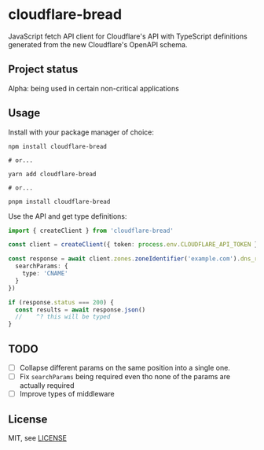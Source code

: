 # cloudflare-bread

JavaScript fetch API client for Cloudflare's API with TypeScript definitions generated from the new Cloudflare's OpenAPI schema.

## Project status

Alpha: being used in certain non-critical applications

## Usage

Install with your package manager of choice:

```shell
npm install cloudflare-bread

# or...

yarn add cloudflare-bread

# or...

pnpm install cloudflare-bread
```

Use the API and get type definitions:

```typescript
import { createClient } from 'cloudflare-bread'

const client = createClient({ token: process.env.CLOUDFLARE_API_TOKEN })

const response = await client.zones.zoneIdentifier('example.com').dns_records.$get({
  searchParams: {
    type: 'CNAME'
  }
})

if (response.status === 200) {
  const results = await response.json()
  //    ^? this will be typed
}
```

## TODO

- [ ] Collapse different params on the same position into a single one.
- [ ] Fix `searchParams` being required even tho none of the params are actually required
- [ ] Improve types of middleware

## License

MIT, see [LICENSE](./LICENSE)
